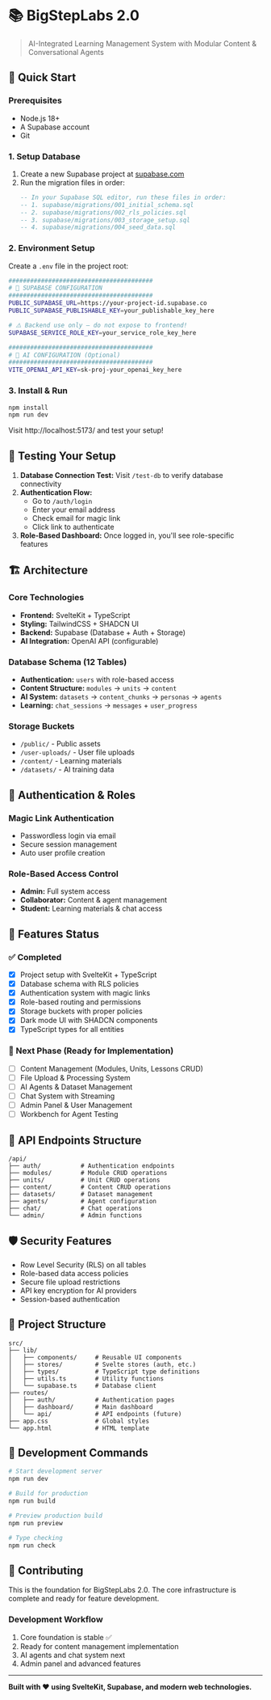 # 📚 BigStepLabs 2.0

> AI-Integrated Learning Management System with Modular Content & Conversational Agents

## 🚀 Quick Start

### Prerequisites

- Node.js 18+
- A Supabase account
- Git

### 1. Setup Database

1. Create a new Supabase project at [supabase.com](https://supabase.com)
2. Run the migration files in order:
   ```sql
   -- In your Supabase SQL editor, run these files in order:
   -- 1. supabase/migrations/001_initial_schema.sql
   -- 2. supabase/migrations/002_rls_policies.sql
   -- 3. supabase/migrations/003_storage_setup.sql
   -- 4. supabase/migrations/004_seed_data.sql
   ```

### 2. Environment Setup

Create a `.env` file in the project root:

```bash
########################################
# 🚀 SUPABASE CONFIGURATION
########################################
PUBLIC_SUPABASE_URL=https://your-project-id.supabase.co
PUBLIC_SUPABASE_PUBLISHABLE_KEY=your_publishable_key_here

# ⚠️ Backend use only — do not expose to frontend!
SUPABASE_SERVICE_ROLE_KEY=your_service_role_key_here

########################################
# 🤖 AI CONFIGURATION (Optional)
########################################
VITE_OPENAI_API_KEY=sk-proj-your_openai_key_here
```

### 3. Install & Run

```bash
npm install
npm run dev
```

Visit http://localhost:5173/ and test your setup!

## 🧪 Testing Your Setup

1. **Database Connection Test:** Visit `/test-db` to verify database connectivity
2. **Authentication Flow:**
   - Go to `/auth/login`
   - Enter your email address
   - Check email for magic link
   - Click link to authenticate
3. **Role-Based Dashboard:** Once logged in, you'll see role-specific features

## 🏗️ Architecture

### Core Technologies

- **Frontend:** SvelteKit + TypeScript
- **Styling:** TailwindCSS + SHADCN UI
- **Backend:** Supabase (Database + Auth + Storage)
- **AI Integration:** OpenAI API (configurable)

### Database Schema (12 Tables)

- **Authentication:** `users` with role-based access
- **Content Structure:** `modules` → `units` → `content`
- **AI System:** `datasets` → `content_chunks` → `personas` → `agents`
- **Learning:** `chat_sessions` → `messages` + `user_progress`

### Storage Buckets

- `/public/` - Public assets
- `/user-uploads/` - User file uploads
- `/content/` - Learning materials
- `/datasets/` - AI training data

## 🔐 Authentication & Roles

### Magic Link Authentication

- Passwordless login via email
- Secure session management
- Auto user profile creation

### Role-Based Access Control

- **Admin:** Full system access
- **Collaborator:** Content & agent management
- **Student:** Learning materials & chat access

## 🎯 Features Status

### ✅ Completed

- [x] Project setup with SvelteKit + TypeScript
- [x] Database schema with RLS policies
- [x] Authentication system with magic links
- [x] Role-based routing and permissions
- [x] Storage buckets with proper policies
- [x] Dark mode UI with SHADCN components
- [x] TypeScript types for all entities

### 🔄 Next Phase (Ready for Implementation)

- [ ] Content Management (Modules, Units, Lessons CRUD)
- [ ] File Upload & Processing System
- [ ] AI Agents & Dataset Management
- [ ] Chat System with Streaming
- [ ] Admin Panel & User Management
- [ ] Workbench for Agent Testing

## 📝 API Endpoints Structure

```
/api/
├── auth/           # Authentication endpoints
├── modules/        # Module CRUD operations
├── units/          # Unit CRUD operations
├── content/        # Content CRUD operations
├── datasets/       # Dataset management
├── agents/         # Agent configuration
├── chat/           # Chat operations
└── admin/          # Admin functions
```

## 🛡️ Security Features

- Row Level Security (RLS) on all tables
- Role-based data access policies
- Secure file upload restrictions
- API key encryption for AI providers
- Session-based authentication

## 📁 Project Structure

```
src/
├── lib/
│   ├── components/     # Reusable UI components
│   ├── stores/         # Svelte stores (auth, etc.)
│   ├── types/          # TypeScript type definitions
│   ├── utils.ts        # Utility functions
│   └── supabase.ts     # Database client
├── routes/
│   ├── auth/           # Authentication pages
│   ├── dashboard/      # Main dashboard
│   └── api/            # API endpoints (future)
├── app.css             # Global styles
└── app.html            # HTML template
```

## 🔧 Development Commands

```bash
# Start development server
npm run dev

# Build for production
npm run build

# Preview production build
npm run preview

# Type checking
npm run check
```

## 🤝 Contributing

This is the foundation for BigStepLabs 2.0. The core infrastructure is complete and ready for feature development.

### Development Workflow

1. Core foundation is stable ✅
2. Ready for content management implementation
3. AI agents and chat system next
4. Admin panel and advanced features

---

**Built with ❤️ using SvelteKit, Supabase, and modern web technologies.**
